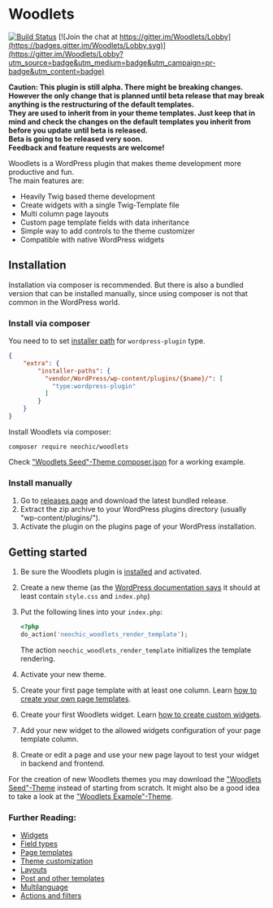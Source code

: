 # Woodlets 
[![Build Status](https://travis-ci.org/Neochic/Woodlets.svg)](https://travis-ci.org/Neochic/Woodlets)
[![Join the chat at https://gitter.im/Woodlets/Lobby](https://badges.gitter.im/Woodlets/Lobby.svg)](https://gitter.im/Woodlets/Lobby?utm_source=badge&utm_medium=badge&utm_campaign=pr-badge&utm_content=badge)


**Caution: This plugin is still alpha. There might be breaking changes.  
However the only change that is planned until beta release that may break anything is the restructuring of the default templates.  
They are used to inherit from in your theme templates. Just keep that in mind and check the changes on the default templates you inherit from before you update until beta is released.  
Beta is going to be released very soon.  
Feedback and feature requests are welcome!**

Woodlets is a WordPress plugin that makes theme development more productive and fun.  
The main features are:
* Heavily Twig based theme development
* Create widgets with a single Twig-Template file
* Multi column page layouts
* Custom page template fields with data inheritance
* Simple way to add controls to the theme customizer
* Compatible with native WordPress widgets

## Installation
Installation via composer is recommended. But there is also a bundled version that can be installed manually, since using composer is not that common in the WordPress world.
### Install via composer
You need to to set [installer path](https://getcomposer.org/doc/faqs/how-do-i-install-a-package-to-a-custom-path-for-my-framework.md) for ```wordpress-plugin``` type.
```json
{
    "extra": {
        "installer-paths": {
          "vendor/WordPress/wp-content/plugins/{$name}/": [
            "type:wordpress-plugin"
          ]
        }
    }
}
```

Install Woodlets via composer:
```
composer require neochic/woodlets
```

Check ["Woodlets Seed"-Theme composer.json](https://github.com/Neochic/Woodlets-Seed/blob/master/composer.json) for a working example.

### Install manually
1. Go to [releases page](https://github.com/Neochic/Woodlets/releases) and download the latest bundled release.
2. Extract the zip archive to your WordPress plugins directory (usually "wp-content/plugins/").
3. Activate the plugin on the plugins page of your WordPress installation.

## Getting started
1. Be sure the Woodlets plugin is [installed](#installation) and activated.
2. Create a new theme (as the [WordPress documentation says](https://codex.wordpress.org/Theme_Development#Basic_Templates) it should at least contain ```style.css``` and ```index.php```)
3. Put the following lines into your ```index.php```:

    ```php
    <?php
    do_action('neochic_woodlets_render_template');
    ```
    The action ```neochic_woodlets_render_template``` initializes the template rendering.
4. Activate your new theme.
5. Create your first page template with at least one column.
   Learn [how to create your own page templates](docs/page-templates.md).
6. Create your first Woodlets widget.
   Learn [how to create custom widgets](docs/widgets.md).
7. Add your new widget to the allowed widgets configuration of your page template column.
8. Create or edit a page and use your new page layout to test your widget in backend and frontend.

For the creation of new Woodlets themes you may download the ["Woodlets Seed"-Theme](https://github.com/Neochic/Woodlets-Seed) instead of starting from scratch.
It might also be a good idea to take a look at the ["Woodlets Example"-Theme](https://github.com/Neochic/Woodlets-Example).

### Further Reading:
* [Widgets](docs/widgets.md)
* [Field types](docs/field-types.md)
* [Page templates](docs/page-templates.md)
* [Theme customization](docs/theme-customization.md)
* [Layouts](docs/layouts.md)
* [Post and other templates](docs/post-templates.md)
* [Multilanguage](docs/i18n.md)
* [Actions and filters](docs/actions-and-filters.md)
